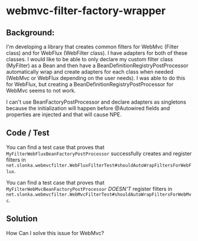 # webmvc-filter-factory-wrapper

## Background:

I'm developing a library that creates common filters for WebMvc (Filter class) and for WebFlux (WebFilter class).
I have adapters for both of these classes.
I would like to be able to only declare my custom filter class (MyFilter) as a Bean and then have a BeanDefinitionRegistryPostProcessor automatically wrap and create adapters for each class when needed (WebMvc or WebFlux depending on the user needs).
I was able to do this for WebFlux, but creating a BeanDefinitionRegistryPostProcessor for WebMvc seems to not work.

I can't use BeanFactoryPostProcessor and declare adapters as singletons because the initialization will happen before @Autowired fields and properties are injected and that will cause NPE.

## Code / Test

You can find a test case that proves that `MyFilterWebFluxBeanFactoryPostProcessor` successfully creates and register filters in `net.slonka.webmvcfilter.WebFluxFilterTest#shouldAutoWrapFiltersForWebFlux`. 

You can find a test case that proves that `MyFilterWebMvcBeanFactoryPostProcessor` *DOESN'T* register filters in `net.slonka.webmvcfilter.WebMvcFilterTest#shouldAutoWrapFiltersForWebMvc`.

## Solution

How Can I solve this issue for WebMvc?
